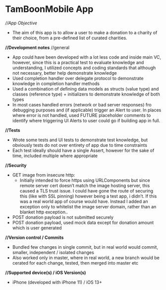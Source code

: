 # TamBoonMobile App

*//App Objective*
- The aim of this app is to allow a user to make a donation to a charity of their choice, from a pre-defined list of curated charities.

**//Development notes**
//general
- App could have been developed with a lot less code and inside main VC, however, since this is a practical test to evaluate knowledge and understanding, I utilized concepts and coding standards that although not necessary, better help demonstrate knowledge
- Used completion handler over delegate protocol to demonstrate knowledge in completion handler methods
- Used a combination of defining data models as structs (value type) and classes (reference type) + initializers to demonstrate knowledge of both types
- In most cases handled errors (network or bad server responses) fro debugging purposes and (if applicable) trigger an Alert to user. In places where error is not handled, used FUTURE placeholder comments to identify where triggering UI Alerts to user could go if building app in full.

**//Tests**
- Wrote some tests and UI tests to demonstrate test knowledge, but obviously tests do not over entirety of app due to time constraints
- Each test ideally should have a single Assert, however for the sake of time, included multiple where appropriate

**//Security**
- GET image from insecure http:
    - Initially intended to force https using URLComponents but since remote server cert doesn’t match the image hosting server, this caused a TLS trust issue. I could have gone the route of securing this (like with SSL pinning) however being a test app, i didn’t. If this was a real world app of course would have. Instead I added an exception only to whitelist the image server domain, rather than an blanket http exception..
- POST donation payload is not submitted securely
- POST donation payload, used mock data except for donation amount which is user generated

**//Version control / Commits**
- Bundled few changes in single commit, but in real world would commit, smaller, independent / isolated changes
- Also worked only in master, where in real world, a new branch would be cerated for each change, tested, then merged into master etc

**//Supported device(s) / iOS Version(s)**
- iPhone (developed with iPhone 11) / iOS 13+

